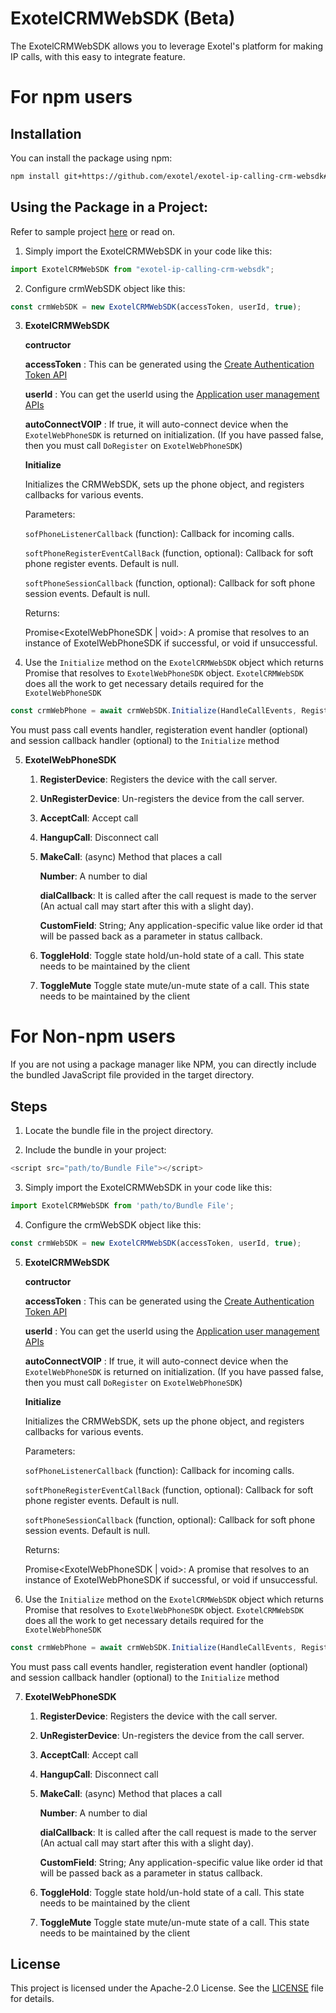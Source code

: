 # ExotelCRMWebSDK (Beta)


The ExotelCRMWebSDK allows you to leverage Exotel's platform for making IP calls, with this easy to integrate feature.


# For npm users

## Installation

You can install the package using npm:

```bash
npm install git+https://github.com/exotel/exotel-ip-calling-crm-websdk#v1.1.5
```

## Using the Package in a Project:

Refer to sample project [here](https://github.com/exotel/exotel-voip-websdk-crm-sample-app) or read on.

1. Simply import the ExotelCRMWebSDK in your code like this:
```js
import ExotelCRMWebSDK from "exotel-ip-calling-crm-websdk";
```

2. Configure crmWebSDK object like this:
```js
const crmWebSDK = new ExotelCRMWebSDK(accessToken, userId, true);
```

3. **ExotelCRMWebSDK**
    
    **contructor**
      
      **accessToken** : This can be generated using the 
  [Create Authentication Token API](https://developer.exotel.com/api/ip-pstn-intermix-webrtc-sdk-integration#create-authentication-token)

    **userId** : You can get the userId using the [Application user management APIs](https://developer.exotel.com/api/ip-pstn-intermix-webrtc-sdk-integration#applications-user-management)
    
    **autoConnectVOIP** : If true, it will auto-connect device when the `ExotelWebPhoneSDK` is returned on initialization. (If you have passed false, then you must call `DoRegister` on `ExotelWebPhoneSDK`)

    **Initialize**

    Initializes the CRMWebSDK, sets up the phone object, and registers callbacks for various events.

    Parameters:

    `sofPhoneListenerCallback` (function): Callback for incoming calls.
    
    `softPhoneRegisterEventCallBack` (function, optional): Callback for soft phone register events. Default is null.
    
    `softPhoneSessionCallback` (function, optional): Callback for soft phone session events. Default is null.

    Returns:

    Promise<ExotelWebPhoneSDK | void>: A promise that resolves to an instance of ExotelWebPhoneSDK if successful, or void if unsuccessful.
 
4. Use the `Initialize` method on the `ExotelCRMWebSDK` object which returns Promise that resolves to `ExotelWebPhoneSDK` object.
    `ExotelCRMWebSDK` does all the work to get necessary details required for the `ExotelWebPhoneSDK`

```javascript
const crmWebPhone = await crmWebSDK.Initialize(HandleCallEvents, RegisterationEvent);
```

You must pass call events handler, registeration event handler (optional) and session callback handler (optional) to the `Initialize` method

5. **ExotelWebPhoneSDK**
   
   1. **RegisterDevice**: Registers the device with the call server.
   2. **UnRegisterDevice**: Un-registers the device from the call server.
   3. **AcceptCall**: Accept call
   4. **HangupCall**: Disconnect call
   5. **MakeCall**: (async) Method that places a call
        
        **Number**: A number to dial

        **dialCallback**: It is called after the call request is made to the server (An actual call may start after this with a slight day).

        **CustomField**: String; Any application-specific value like order id that will be passed back as a parameter in status callback.

   7. **ToggleHold**: Toggle state hold/un-hold state of a call. This state needs to be maintained by the client
   8. **ToggleMute** Toggle state mute/un-mute state of a call. This state needs to be maintained by the client





# For Non-npm users
If you are not using a package manager like NPM, you can directly include the bundled JavaScript file provided in the target directory.

## Steps

1. Locate the bundle file in the project directory.

2. Include the bundle in your project:
```js
<script src="path/to/Bundle File"></script>
```

3. Simply import the ExotelCRMWebSDK in your code like this:
```js
import ExotelCRMWebSDK from 'path/to/Bundle File';
```

4. Configure the crmWebSDK object like this:
```js
const crmWebSDK = new ExotelCRMWebSDK(accessToken, userId, true);
```

5. **ExotelCRMWebSDK**
    
    **contructor**
      
      **accessToken** : This can be generated using the 
  [Create Authentication Token API](https://developer.exotel.com/api/ip-pstn-intermix-webrtc-sdk-integration#create-authentication-token)

    **userId** : You can get the userId using the [Application user management APIs](https://developer.exotel.com/api/ip-pstn-intermix-webrtc-sdk-integration#applications-user-management)
    
    **autoConnectVOIP** : If true, it will auto-connect device when the `ExotelWebPhoneSDK` is returned on initialization. (If you have passed false, then you must call `DoRegister` on `ExotelWebPhoneSDK`)

    **Initialize**

    Initializes the CRMWebSDK, sets up the phone object, and registers callbacks for various events.

    Parameters:

    `sofPhoneListenerCallback` (function): Callback for incoming calls.
    
    `softPhoneRegisterEventCallBack` (function, optional): Callback for soft phone register events. Default is null.
    
    `softPhoneSessionCallback` (function, optional): Callback for soft phone session events. Default is null.

    Returns:

    Promise<ExotelWebPhoneSDK | void>: A promise that resolves to an instance of ExotelWebPhoneSDK if successful, or void if unsuccessful.

6. Use the `Initialize` method on the `ExotelCRMWebSDK` object which returns Promise that resolves to `ExotelWebPhoneSDK` object.
    `ExotelCRMWebSDK` does all the work to get necessary details required for the `ExotelWebPhoneSDK`

```javascript
const crmWebPhone = await crmWebSDK.Initialize(HandleCallEvents, RegisterationEvent);
```

You must pass call events handler, registeration event handler (optional) and session callback handler (optional) to the `Initialize` method

7. **ExotelWebPhoneSDK**
   
   1. **RegisterDevice**: Registers the device with the call server.
   2. **UnRegisterDevice**: Un-registers the device from the call server.
   3. **AcceptCall**: Accept call
   4. **HangupCall**: Disconnect call
   5. **MakeCall**: (async) Method that places a call
        
        **Number**: A number to dial

        **dialCallback**: It is called after the call request is made to the server (An actual call may start after this with a slight day).

        **CustomField**: String; Any application-specific value like order id that will be passed back as a parameter in status callback.

   7. **ToggleHold**: Toggle state hold/un-hold state of a call. This state needs to be maintained by the client
   8. **ToggleMute** Toggle state mute/un-mute state of a call. This state needs to be maintained by the client

## License

This project is licensed under the Apache-2.0 License. See the [LICENSE](https://apache.org/licenses/LICENSE-2.0) file for details.
